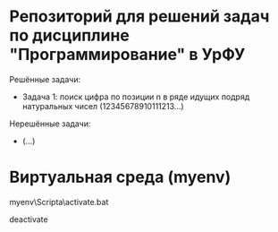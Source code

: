 # Репозиторий для решений задач по дисциплине "Программирование" в УрФУ

Решённые задачи:
* Задача 1: поиск цифра по позиции n в ряде идущих подряд натуральных чисел (12345678910111213...)

Нерешённые задачи:
* (...)

# Виртуальная среда (myenv)
myenv\Scripta\activate.bat

deactivate